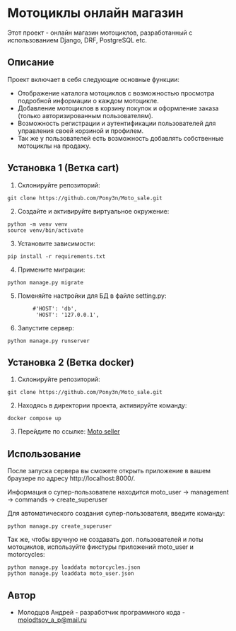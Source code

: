 # Мотоциклы онлайн магазин

Этот проект - онлайн магазин мотоциклов, разработанный с использованием Django, DRF, PostgreSQL etc.

## Описание

Проект включает в себя следующие основные функции:

- Отображение каталога мотоциклов с возможностью просмотра подробной информации о каждом мотоцикле.
- Добавление мотоциклов в корзину покупок и оформление заказа (только авторизированным пользователям).
- Возможность регистрации и аутентификации пользователей для управления своей корзиной и профилем.
- Так же у пользователей есть возможность добавлять собственные мотоциклы на продажу.

## Установка 1 (Ветка cart)

1. Склонируйте репозиторий:
```
git clone https://github.com/Pony3n/Moto_sale.git
```
2. Создайте и активируйте виртуальное окружение:
```
python -m venv venv
source venv/bin/activate
```
3. Установите зависимости:
```
pip install -r requirements.txt
```
4. Примените миграции:
```
python manage.py migrate
```
5. Поменяйте настройки для БД в файле setting.py:
```
        #'HOST': 'db',
         'HOST': '127.0.0.1',
```
6. Запустите сервер:
```
python manage.py runserver
```

## Установка 2 (Ветка docker)

1. Склонируйте репозиторий:
```
git clone https://github.com/Pony3n/Moto_sale.git
```
2. Находясь в директории проекта, активируйте команду:
```
docker compose up
```
3. Перейдите по ссылке:
[Moto seller](http://localhost:8000)

## Использование

После запуска сервера вы сможете открыть приложение в вашем браузере по адресу http://localhost:8000/.

Информация о супер-пользователе находится moto_user -> management -> commands -> create_superuser

Для автоматического создания супер-пользователя, введите команду:
```
python manage.py create_superuser
```

Так же, чтобы вручную не создавать доп. пользователей и лоты мотоциклов, 
используйте фикстуры приложений moto_user и motorcycles:
```
python manage.py loaddata motorcycles.json
python manage.py loaddata moto_user.json
```
## Автор

- Молодцов Андрей - разработчик программного кода - molodtsov_a_p@mail.ru